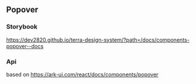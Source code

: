 ## Popover

### Storybook

https://dev2820.github.io/terra-design-system/?path=/docs/components-popover--docs

### Api

based on https://ark-ui.com/react/docs/components/popover
